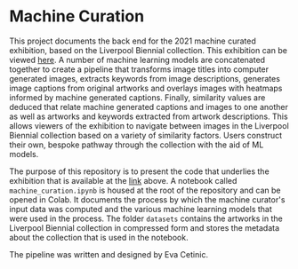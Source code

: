 # Machine Curation

This project documents the back end for the 2021 machine curated exhibition, based on the Liverpool Biennial collection. This exhibition can be viewed [here](https://metaobjects.org/testing/liverpoolbiennial/). A number of machine learning models are concatenated together to create a pipeline that transforms image titles into computer generated images, extracts keywords from image descriptions, generates image captions from original artworks and overlays images with heatmaps informed by machine generated captions. Finally, similarity values are deduced that relate machine generated captions and images to one another as well as artworks and keywords extracted from artwork descriptions. This allows viewers of the exhibition to navigate between images in the Liverpool Biennial collection based on a variety of similarity factors. Users construct their own, bespoke pathway through the collection with the aid of ML models.

The purpose of this repository is to present the code that underlies the exhibition that is available at the [link](https://metaobjects.org/testing/liverpoolbiennial/) above. A notebook called `machine_curation.ipynb` is housed at the root of the repository and can be opened in Colab. It documents the process by which the machine curator's input data was computed and the various machine learning models that were used in the process. The folder `datasets` contains the artworks in the Liverpool Biennial collection in compressed form and stores the metadata about the collection that is used in the notebook.

The pipeline was written and designed by Eva Cetinic.
